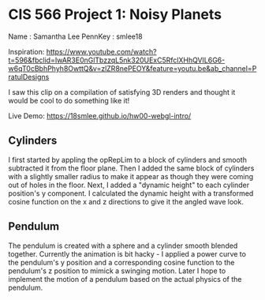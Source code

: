 # CIS 566 Project 1: Noisy Planets
Name : Samantha Lee
PennKey : smlee18

Inspiration: https://www.youtube.com/watch?t=596&fbclid=IwAR3E0nGlTbzzqL5nk320UExC5RfclXHhQVIL6G6-w6qT0cBbhPhyh8OwttQ&v=zlZR8nePEOY&feature=youtu.be&ab_channel=PratulDesigns

I saw this clip on a compilation of satisfying 3D renders and thought it would be cool to do something like it!

Live Demo: https://18smlee.github.io/hw00-webgl-intro/

## Cylinders
I first started by appling the opRepLim to a block of cylinders and smooth subtracted it from the floor plane. Then I added the same block of cylinders with a slightly smaller radius to make it appear as though they were coming out of holes in the floor. Next, I added a "dynamic height" to each cylinder position's y component. I calculated the dynamic height with a transformed cosine function on the x and z directions to give it the angled wave look. 

## Pendulum
The pendulum is created with a sphere and a cylinder smooth blended together. Currently the animation is bit hacky - I applied a power curve to the pendulum's y position and a corresponding cosine function to the pendulum's z position to mimick a swinging motion. Later I hope to implement the motion of a pendulum based on the actual physics of the pendulum. 
